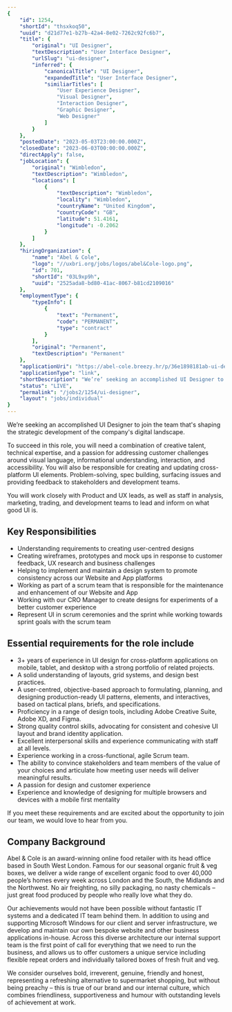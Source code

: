 ```yaml
---
{
	"id": 1254,
	"shortId": "thsxkoq50",
	"uuid": "d21d77e1-b27b-42a4-8e02-7262c92fc6b7",
	"title": {
		"original": "UI Designer",
		"textDescription": "User Interface Designer",
		"urlSlug": "ui-designer",
		"inferred": {
			"canonicalTitle": "UI Designer",
			"expandedTitle": "User Interface Designer",
			"similiarTitles": [
				"User Experience Designer",
				"Visual Designer",
				"Interaction Designer",
				"Graphic Designer",
				"Web Designer"
			]
		}
	},
	"postedDate": "2023-05-03T23:00:00.000Z",
	"closedDate": "2023-06-03T00:00:00.000Z",
	"directApply": false,
	"jobLocation": {
		"original": "Wimbledon",
		"textDescription": "Wimbledon",
		"locations": [
			{
				"textDescription": "Wimbledon",
				"locality": "Wimbledon",
				"countryName": "United Kingdom",
				"countryCode": "GB",
				"latitude": 51.4161,
				"longitude": -0.2062
			}
		]
	},
	"hiringOrganization": {
		"name": "Abel & Cole",
		"logo": "//uxbri.org/jobs/logos/abel&Cole-logo.png",
		"id": 701,
		"shortId": "03L9xp9h",
		"uuid": "2525ada8-bd80-41ac-8067-b81cd2109016"
	},
	"employmentType": {
		"typeInfo": [
			{
				"text": "Permanent",
				"code": "PERMANENT",
				"type": "contract"
			}
		],
		"original": "Permanent",
		"textDescription": "Permanent"
	},
	"applicationUri": "https://abel-cole.breezy.hr/p/36e1898181ab-ui-designer/apply",
	"applicationType": "link",
	"shortDescription": "We’re’ seeking an accomplished UI Designer to join the team that's' shaping the strategic development of the company's' digital landscape. To succeed in this role, you will need a combination of",
	"status": "LIVE",
	"permalink": "/jobs2/1254/ui-designer",
	"layout": "jobs/individual"
}
---
```

<p>We’re seeking an accomplished UI Designer to join the team that's shaping the strategic development of the company's digital landscape.</p>
<p>To succeed in this role, you will need a combination of creative talent, technical expertise, and a passion for addressing customer challenges around visual language, informational understanding, interaction, and accessibility. You will also be responsible for creating and updating cross-platform UI elements. Problem-solving, spec building, surfacing issues and providing feedback to stakeholders and development teams.</p>
<p>You will work closely with Product and UX leads, as well as staff in analysis, marketing, trading, and development teams to lead and inform on what good UI is.</p>
<h2 id="key-responsibilities">Key Responsibilities</h2>
<ul>
<li>Understanding requirements to creating user-centred designs</li>
<li>Creating wireframes, prototypes and mock ups in response to customer feedback, UX research and business challenges</li>
<li>Helping to implement and maintain a design system to promote consistency across our Website and App platforms</li>
<li>Working as part of a scrum team that is responsible for the maintenance and enhancement of our Website and App</li>
<li>Working with our CRO Manager to create designs for experiments of a better customer experience</li>
<li>Represent UI in scrum ceremonies and the sprint while working towards sprint goals with the scrum team</li>
</ul>
<h2 id="essential-requirements-for-the-role-include">Essential requirements for the role include</h2>
<ul>
<li>3+ years of experience in UI design for cross-platform applications on mobile, tablet, and desktop with a strong portfolio of related projects.</li>
<li>A solid understanding of layouts, grid systems, and design best practices.</li>
<li>A user-centred, objective-based approach to formulating, planning, and designing production-ready UI patterns, elements, and interactives, based on tactical plans, briefs, and specifications.</li>
<li>Proficiency in a range of design tools, including Adobe Creative Suite, Adobe XD, and Figma.</li>
<li>Strong quality control skills, advocating for consistent and cohesive UI layout and brand identity application.</li>
<li>Excellent interpersonal skills and experience communicating with staff at all levels.</li>
<li>Experience working in a cross-functional, agile Scrum team.</li>
<li>The ability to convince stakeholders and team members of the value of your choices and articulate how meeting user needs will deliver meaningful results.</li>
<li>A passion for design and customer experience</li>
<li>Experience and knowledge of designing for multiple browsers and devices with a mobile first mentality</li>
</ul>
<p>If you meet these requirements and are excited about the opportunity to join our team, we would love to hear from you.</p>
<h2 id="company-background">Company Background</h2>
<p>Abel &amp; Cole is an award-winning online food retailer with its head office based in South West London. Famous for our seasonal organic fruit &amp; veg boxes, we deliver a wide range of excellent organic food to over 40,000 people’s homes every week across London and the South, the Midlands and the Northwest. No air freighting, no silly packaging, no nasty chemicals – just great food produced by people who really love what they do.</p>
<p>Our achievements would not have been possible without fantastic IT systems and a dedicated IT team behind them. In addition to using and supporting Microsoft Windows for our client and server infrastructure, we develop and maintain our own bespoke website and other business applications in-house. Across this diverse architecture our internal support team is the first point of call for everything that we need to run the business, and allows us to offer customers a unique service including flexible repeat orders and individually tailored boxes of fresh fruit and veg.</p>
<p>We consider ourselves bold, irreverent, genuine, friendly and honest, representing a refreshing alternative to supermarket shopping, but without being preachy – this is true of our brand and our internal culture, which combines friendliness, supportiveness and humour with outstanding levels of achievement at work.</p>

